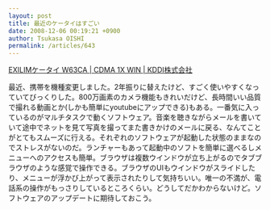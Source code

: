 ```yaml
---
layout: post
title: 最近のケータイはすごい
date: 2008-12-06 00:19:21 +0900
author: Tsukasa OISHI
permalink: /articles/643
---
```



[EXILIMケータイ W63CA | CDMA 1X WIN | KDDI株式会社](http://www.au.kddi.com/seihin/ichiran/cdma1x_win/w63ca/)  

最近、携帯を機種変更しました。2年振りに替えたけど、すごく使いやすくなっていてびっくりした。800万画素のカメラ機能もきれいだけど、長時間いい品質で撮れる動画とか(しかも簡単にyoutubeにアップできる)もある。一番気に入っているのがマルチタスクで動くソフトウェア。音楽を聴きながらメールを書いていて途中でネットを見て写真を撮ってまた書きかけのメールに戻る、なんてことがとてもスムーズに行える。それぞれのソフトウェアが起動した状態のままなのでストレスがないのだ。ランチャーもあって起動中のソフトを簡単に選べるしメニューへのアクセスも簡単。ブラウザは複数ウインドウが立ち上がるのでタブブラウザのような感覚で操作できる。ブラウザのUIもウインドウがスライドしたり、メニューが浮かび上がって表示されたりして気持ちいい。唯一の不満が、電話系の操作がもっさりしているところくらい。どうしてだかわからないけど。ソフトウェアのアップデートに期待しておこう。  

